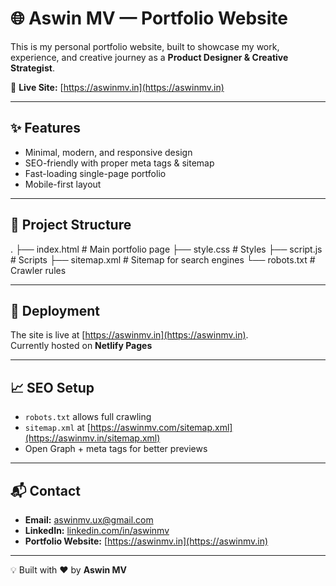 # 🌐 Aswin MV — Portfolio Website

This is my personal portfolio website, built to showcase my work, experience, and creative journey as a **Product Designer & Creative Strategist**.  

🔗 **Live Site:** [https://aswinmv.in](https://aswinmv.in)

---

## ✨ Features
- Minimal, modern, and responsive design  
- SEO-friendly with proper meta tags & sitemap  
- Fast-loading single-page portfolio  
- Mobile-first layout  

---

## 📂 Project Structure
.
├── index.html # Main portfolio page
├── style.css # Styles
├── script.js # Scripts
├── sitemap.xml # Sitemap for search engines
└── robots.txt # Crawler rules

---

## 🚀 Deployment
The site is live at [https://aswinmv.in](https://aswinmv.in).  
Currently hosted on **Netlify Pages**  

---

## 📈 SEO Setup
- `robots.txt` allows full crawling  
- `sitemap.xml` at [https://aswinmv.com/sitemap.xml](https://aswinmv.in/sitemap.xml)  
- Open Graph + meta tags for better previews  

---

## 📬 Contact
- **Email:** aswinmv.ux@gmail.com  
- **LinkedIn:** [linkedin.com/in/aswinmv](#)  
- **Portfolio Website:** [https://aswinmv.in](https://aswinmv.in)  

---

💡 Built with ❤️ by **Aswin MV**

